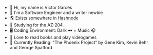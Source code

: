 - 👋 Hi, my name is Victor Garcés
- 👔 I'm a Software Engineer and a writer newbie
- 🌎 Exists somewhere in [Hashnode](https://victorgarcesg.hashnode.dev/)
- 🌱 Studying for the AZ-204.
- 🖥️ Coding Environment: Dark 🕶️ + Music 🎧
- 💞️ Love to read books and play videogames
- 📖 Currently Reading: "The Phoenix Project" by Gene Kim, Kevin Behr and George Spafford

<!---
victorgarcesg/victorgarcesg is a ✨ special ✨ repository because its `README.md` (this file) appears on your GitHub profile.
You can click the Preview link to take a look at your changes.
--->
